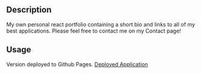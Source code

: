 ## Description ## 

My own personal react portfolio containing a short bio and links to all of my best applications. Please feel free to contact me on my Contact page!
 
## Usage ##

Version deployed to Github Pages.
[Deployed Application](https://callumwhite210.github.io/Portfolio/)
